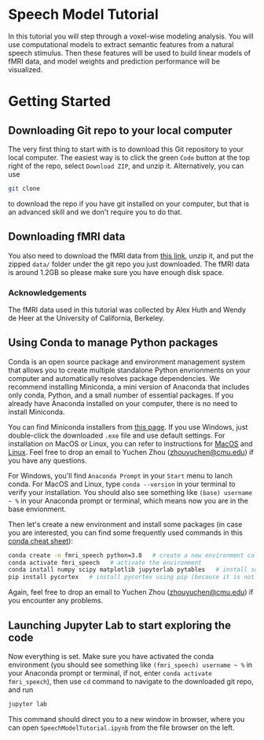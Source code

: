 # Speech Model Tutorial

In this tutorial you will step through a voxel-wise modeling analysis. You will use computational models to extract semantic features from a natural speech stimulus. Then these features will be used to build linear models of fMRI data, and model weights and prediction performance will be visualized.

# Getting Started

## Downloading Git repo to your local computer

The very first thing to start with is to download this Git repository to your local computer. The easiest way is to click the green `Code` button at the top right of the repo, select `Download ZIP`, and unzip it. Alternatively, you can use
```bash
git clone 
```
to download the repo if you have git installed on your computer, but that is an advanced skill and we don't require you to do that.

## Downloading fMRI data

You also need to download the fMRI data from [this link](https://utexas.box.com/shared/static/4n3lemyec0wlj5rcr80991nxwflsbks9.zip), unzip it, and put the zipped `data/` folder under the git repo you just downloaded. The fMRI data is around 1.2GB so please make sure you have enough disk space.

### Acknowledgements

The fMRI data used in this tutorial was collected by Alex Huth and Wendy de Heer at the University of California, Berkeley.

## Using Conda to manage Python packages

Conda is an open source package and environment management system that allows you to create multiple standalone Python envrionments on your computer and automatically resolves package dependencies. We recommend installing Miniconda, a mini version of Anaconda that includes only conda, Python, and a small number of essential packages. If you already have Anaconda installed on your computer, there is no need to install Miniconda.

You can find Miniconda installers from [this page](https://docs.conda.io/en/latest/miniconda.html#installing). If you use Windows, just double-click the downloaded `.exe` file and use default settings. For installation on MacOS or Linux, you can refer to instructions for [MacOS](https://docs.conda.io/projects/conda/en/latest/user-guide/install/macos.html) and [Linux](https://docs.conda.io/projects/conda/en/latest/user-guide/install/linux.html). Feel free to drop an email to Yuchen Zhou (zhouyuchen@cmu.edu) if you have any questions.

For Windows, you'll find `Anaconda Prompt` in your `Start` menu to lanch conda. For MacOS and Linux, type ``conda --version`` in your terminal to verify your installation. You should also see something like `(base) username ~ %` in your Anaconda prompt or terminal, which means now you are in the base envionment.

Then let's create a new environment and install some packages (in case you are interested, you can find some frequently used commands in this [conda cheat sheet](https://docs.conda.io/projects/conda/en/4.6.0/_downloads/52a95608c49671267e40c689e0bc00ca/conda-cheatsheet.pdf)):

```bash
conda create -n fmri_speech python=3.8   # create a new environment called fmri_speech
conda activate fmri_speech   # activate the environment
conda install numpy scipy matplotlib jupyterlab pytables   # install some Python packages
pip install pycortex   # install pycortex using pip (because it is not available in conda)
```
Again, feel free to drop an email to Yuchen Zhou (zhouyuchen@cmu.edu) if you encounter any problems.

## Launching Jupyter Lab to start exploring the code

Now everything is set. Make sure you have activated the conda environment (you should see something like `(fmri_speech) username ~ %` in your Anaconda prompt or terminal, if not, enter ``conda activate fmri_speech``), then use ``cd`` command to navigate to the downloaded git repo, and run 

```bash
jupyter lab
```

This command should direct you to a new window in browser, where you can open `SpeechModelTutorial.ipynb` from the file browser on the left.